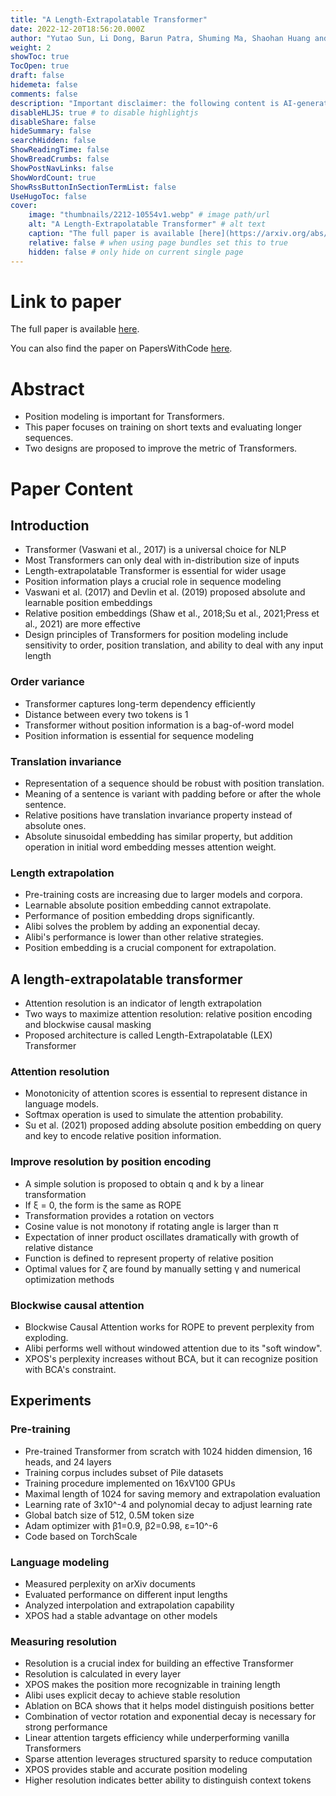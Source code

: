 ```yaml
---
title: "A Length-Extrapolatable Transformer"
date: 2022-12-20T18:56:20.000Z
author: "Yutao Sun, Li Dong, Barun Patra, Shuming Ma, Shaohan Huang and 4 others"
weight: 2
showToc: true
TocOpen: true
draft: false
hidemeta: false
comments: false
description: "Important disclaimer: the following content is AI-generated, please make sure to fact check the presented information by reading the full paper."
disableHLJS: true # to disable highlightjs
disableShare: false
hideSummary: false
searchHidden: false
ShowReadingTime: false
ShowBreadCrumbs: false
ShowPostNavLinks: false
ShowWordCount: true
ShowRssButtonInSectionTermList: false
UseHugoToc: false
cover:
    image: "thumbnails/2212-10554v1.webp" # image path/url
    alt: "A Length-Extrapolatable Transformer" # alt text
    caption: "The full paper is available [here](https://arxiv.org/abs/2212.10554)." # display caption under cover
    relative: false # when using page bundles set this to true
    hidden: false # only hide on current single page
---
```


# Link to paper
The full paper is available [here](https://arxiv.org/abs/2212.10554).

You can also find the paper on PapersWithCode [here](https://paperswithcode.com/paper/a-length-extrapolatable-transformer).

# Abstract
- Position modeling is important for Transformers.
- This paper focuses on training on short texts and evaluating longer sequences.
- Two designs are proposed to improve the metric of Transformers.

# Paper Content

## Introduction
- Transformer (Vaswani et al., 2017) is a universal choice for NLP
- Most Transformers can only deal with in-distribution size of inputs
- Length-extrapolatable Transformer is essential for wider usage
- Position information plays a crucial role in sequence modeling
- Vaswani et al. (2017) and Devlin et al. (2019) proposed absolute and learnable position embeddings
- Relative position embeddings (Shaw et al., 2018;Su et al., 2021;Press et al., 2021) are more effective
- Design principles of Transformers for position modeling include sensitivity to order, position translation, and ability to deal with any input length

### Order variance
- Transformer captures long-term dependency efficiently
- Distance between every two tokens is 1
- Transformer without position information is a bag-of-word model
- Position information is essential for sequence modeling

### Translation invariance
- Representation of a sequence should be robust with position translation.
- Meaning of a sentence is variant with padding before or after the whole sentence.
- Relative positions have translation invariance property instead of absolute ones.
- Absolute sinusoidal embedding has similar property, but addition operation in initial word embedding messes attention weight.

### Length extrapolation
- Pre-training costs are increasing due to larger models and corpora.
- Learnable absolute position embedding cannot extrapolate.
- Performance of position embedding drops significantly.
- Alibi solves the problem by adding an exponential decay.
- Alibi's performance is lower than other relative strategies.
- Position embedding is a crucial component for extrapolation.

## A length-extrapolatable transformer
- Attention resolution is an indicator of length extrapolation
- Two ways to maximize attention resolution: relative position encoding and blockwise causal masking
- Proposed architecture is called Length-Extrapolatable (LEX) Transformer

### Attention resolution
- Monotonicity of attention scores is essential to represent distance in language models.
- Softmax operation is used to simulate the attention probability.
- Su et al. (2021) proposed adding absolute position embedding on query and key to encode relative position information.

### Improve resolution by position encoding
- A simple solution is proposed to obtain q and k by a linear transformation
- If ξ = 0, the form is the same as ROPE
- Transformation provides a rotation on vectors
- Cosine value is not monotony if rotating angle is larger than π
- Expectation of inner product oscillates dramatically with growth of relative distance
- Function is defined to represent property of relative position
- Optimal values for ζ are found by manually setting γ and numerical optimization methods

### Blockwise causal attention
- Blockwise Causal Attention works for ROPE to prevent perplexity from exploding.
- Alibi performs well without windowed attention due to its "soft window".
- XPOS's perplexity increases without BCA, but it can recognize position with BCA's constraint.

## Experiments

### Pre-training
- Pre-trained Transformer from scratch with 1024 hidden dimension, 16 heads, and 24 layers
- Training corpus includes subset of Pile datasets
- Training procedure implemented on 16xV100 GPUs
- Maximal length of 1024 for saving memory and extrapolation evaluation
- Learning rate of 3x10^-4 and polynomial decay to adjust learning rate
- Global batch size of 512, 0.5M token size
- Adam optimizer with β1=0.9, β2=0.98, ε=10^-6
- Code based on TorchScale

### Language modeling
- Measured perplexity on arXiv documents
- Evaluated performance on different input lengths
- Analyzed interpolation and extrapolation capability
- XPOS had a stable advantage on other models

### Measuring resolution
- Resolution is a crucial index for building an effective Transformer
- Resolution is calculated in every layer
- XPOS makes the position more recognizable in training length
- Alibi uses explicit decay to achieve stable resolution
- Ablation on BCA shows that it helps model distinguish positions better
- Combination of vector rotation and exponential decay is necessary for strong performance
- Linear attention targets efficiency while underperforming vanilla Transformers
- Sparse attention leverages structured sparsity to reduce computation
- XPOS provides stable and accurate position modeling
- Higher resolution indicates better ability to distinguish context tokens
